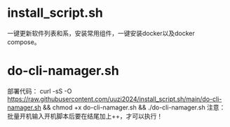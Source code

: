 # install_script.sh
一键更新软件列表和系，安装常用组件，一键安装docker以及docker compose。

# do-cli-namager.sh
部署代码：
curl -sS -O https://raw.githubusercontent.com/uuzi2024/install_script.sh/main/do-cli-namager.sh && chmod +x do-cli-namager.sh && ./do-cli-namager.sh
注意：批量开机输入开机脚本后要在结尾加上++，才可以执行！
